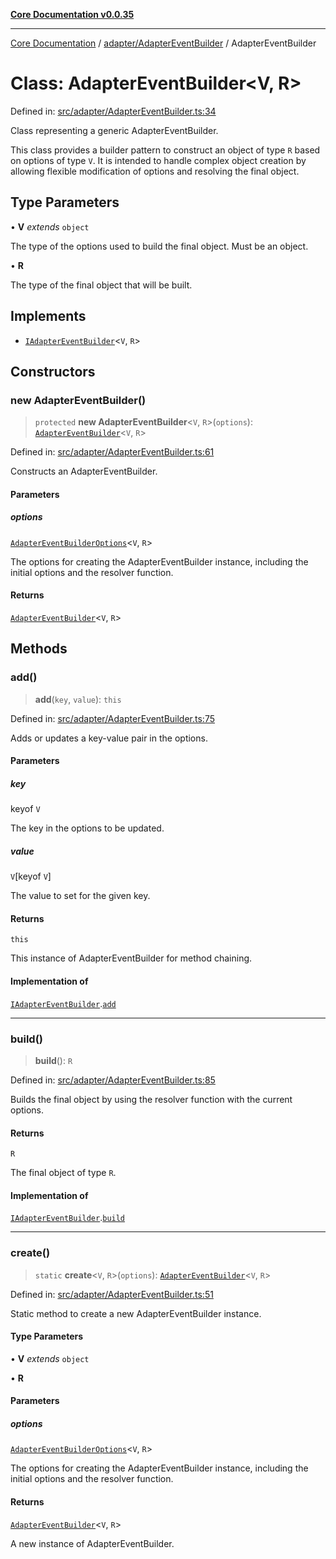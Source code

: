 [**Core Documentation v0.0.35**](../../../README.md)

***

[Core Documentation](../../../modules.md) / [adapter/AdapterEventBuilder](../README.md) / AdapterEventBuilder

# Class: AdapterEventBuilder\<V, R\>

Defined in: [src/adapter/AdapterEventBuilder.ts:34](https://github.com/stonemjs/core/blob/83759020101bdf94fc7c7a0d8609e63689d57c0f/src/adapter/AdapterEventBuilder.ts#L34)

Class representing a generic AdapterEventBuilder.

This class provides a builder pattern to construct an object of type `R` based on options of type `V`.
It is intended to handle complex object creation by allowing flexible modification of options and resolving the final object.

## Type Parameters

• **V** *extends* `object`

The type of the options used to build the final object. Must be an object.

• **R**

The type of the final object that will be built.

## Implements

- [`IAdapterEventBuilder`](../../../definitions/interfaces/IAdapterEventBuilder.md)\<`V`, `R`\>

## Constructors

### new AdapterEventBuilder()

> `protected` **new AdapterEventBuilder**\<`V`, `R`\>(`options`): [`AdapterEventBuilder`](AdapterEventBuilder.md)\<`V`, `R`\>

Defined in: [src/adapter/AdapterEventBuilder.ts:61](https://github.com/stonemjs/core/blob/83759020101bdf94fc7c7a0d8609e63689d57c0f/src/adapter/AdapterEventBuilder.ts#L61)

Constructs an AdapterEventBuilder.

#### Parameters

##### options

[`AdapterEventBuilderOptions`](../interfaces/AdapterEventBuilderOptions.md)\<`V`, `R`\>

The options for creating the AdapterEventBuilder instance, including the initial options and the resolver function.

#### Returns

[`AdapterEventBuilder`](AdapterEventBuilder.md)\<`V`, `R`\>

## Methods

### add()

> **add**(`key`, `value`): `this`

Defined in: [src/adapter/AdapterEventBuilder.ts:75](https://github.com/stonemjs/core/blob/83759020101bdf94fc7c7a0d8609e63689d57c0f/src/adapter/AdapterEventBuilder.ts#L75)

Adds or updates a key-value pair in the options.

#### Parameters

##### key

keyof `V`

The key in the options to be updated.

##### value

`V`\[keyof `V`\]

The value to set for the given key.

#### Returns

`this`

This instance of AdapterEventBuilder for method chaining.

#### Implementation of

[`IAdapterEventBuilder`](../../../definitions/interfaces/IAdapterEventBuilder.md).[`add`](../../../definitions/interfaces/IAdapterEventBuilder.md#add)

***

### build()

> **build**(): `R`

Defined in: [src/adapter/AdapterEventBuilder.ts:85](https://github.com/stonemjs/core/blob/83759020101bdf94fc7c7a0d8609e63689d57c0f/src/adapter/AdapterEventBuilder.ts#L85)

Builds the final object by using the resolver function with the current options.

#### Returns

`R`

The final object of type `R`.

#### Implementation of

[`IAdapterEventBuilder`](../../../definitions/interfaces/IAdapterEventBuilder.md).[`build`](../../../definitions/interfaces/IAdapterEventBuilder.md#build)

***

### create()

> `static` **create**\<`V`, `R`\>(`options`): [`AdapterEventBuilder`](AdapterEventBuilder.md)\<`V`, `R`\>

Defined in: [src/adapter/AdapterEventBuilder.ts:51](https://github.com/stonemjs/core/blob/83759020101bdf94fc7c7a0d8609e63689d57c0f/src/adapter/AdapterEventBuilder.ts#L51)

Static method to create a new AdapterEventBuilder instance.

#### Type Parameters

• **V** *extends* `object`

• **R**

#### Parameters

##### options

[`AdapterEventBuilderOptions`](../interfaces/AdapterEventBuilderOptions.md)\<`V`, `R`\>

The options for creating the AdapterEventBuilder instance, including the initial options and the resolver function.

#### Returns

[`AdapterEventBuilder`](AdapterEventBuilder.md)\<`V`, `R`\>

A new instance of AdapterEventBuilder.
